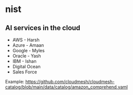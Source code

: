 # nist 

## AI services in the cloud

* AWS - Harsh
* Azure - Amaan
* Google - Myles 
* Oracle - Yash
* IBM - Ishan
* Digital Ocean
* Sales Force

Example: <https://github.com/cloudmesh/cloudmesh-catalog/blob/main/data/catalog/amazon_comprehend.yaml>